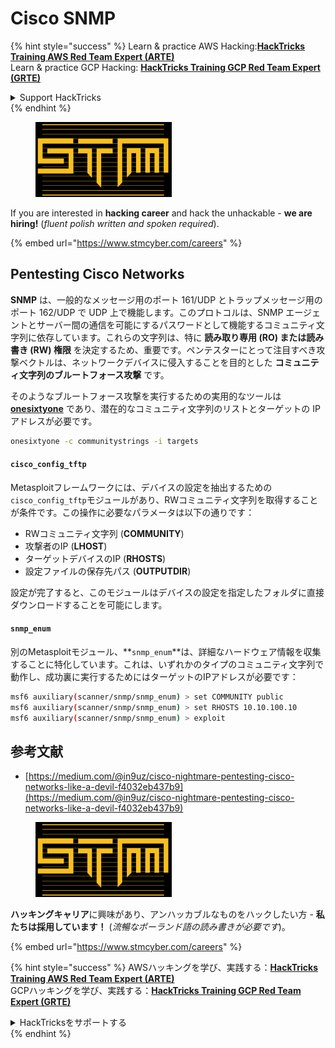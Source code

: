 # Cisco SNMP

{% hint style="success" %}
Learn & practice AWS Hacking:<img src="../../.gitbook/assets/arte.png" alt="" data-size="line">[**HackTricks Training AWS Red Team Expert (ARTE)**](https://training.hacktricks.xyz/courses/arte)<img src="../../.gitbook/assets/arte.png" alt="" data-size="line">\
Learn & practice GCP Hacking: <img src="../../.gitbook/assets/grte.png" alt="" data-size="line">[**HackTricks Training GCP Red Team Expert (GRTE)**<img src="../../.gitbook/assets/grte.png" alt="" data-size="line">](https://training.hacktricks.xyz/courses/grte)

<details>

<summary>Support HackTricks</summary>

* Check the [**subscription plans**](https://github.com/sponsors/carlospolop)!
* **Join the** 💬 [**Discord group**](https://discord.gg/hRep4RUj7f) or the [**telegram group**](https://t.me/peass) or **follow** us on **Twitter** 🐦 [**@hacktricks\_live**](https://twitter.com/hacktricks\_live)**.**
* **Share hacking tricks by submitting PRs to the** [**HackTricks**](https://github.com/carlospolop/hacktricks) and [**HackTricks Cloud**](https://github.com/carlospolop/hacktricks-cloud) github repos.

</details>
{% endhint %}

<figure><img src="../../.gitbook/assets/image (1) (1) (1) (1) (1) (1) (1).png" alt=""><figcaption></figcaption></figure>

If you are interested in **hacking career** and hack the unhackable - **we are hiring!** (_fluent polish written and spoken required_).

{% embed url="https://www.stmcyber.com/careers" %}

## Pentesting Cisco Networks

**SNMP** は、一般的なメッセージ用のポート 161/UDP とトラップメッセージ用のポート 162/UDP で UDP 上で機能します。このプロトコルは、SNMP エージェントとサーバー間の通信を可能にするパスワードとして機能するコミュニティ文字列に依存しています。これらの文字列は、特に **読み取り専用 (RO) または読み書き (RW) 権限** を決定するため、重要です。ペンテスターにとって注目すべき攻撃ベクトルは、ネットワークデバイスに侵入することを目的とした **コミュニティ文字列のブルートフォース攻撃** です。

そのようなブルートフォース攻撃を実行するための実用的なツールは [**onesixtyone**](https://github.com/trailofbits/onesixtyone) であり、潜在的なコミュニティ文字列のリストとターゲットの IP アドレスが必要です。
```bash
onesixtyone -c communitystrings -i targets
```
#### `cisco_config_tftp`

Metasploitフレームワークには、デバイスの設定を抽出するための`cisco_config_tftp`モジュールがあり、RWコミュニティ文字列を取得することが条件です。この操作に必要なパラメータは以下の通りです：

* RWコミュニティ文字列 (**COMMUNITY**)
* 攻撃者のIP (**LHOST**)
* ターゲットデバイスのIP (**RHOSTS**)
* 設定ファイルの保存先パス (**OUTPUTDIR**)

設定が完了すると、このモジュールはデバイスの設定を指定したフォルダに直接ダウンロードすることを可能にします。

#### `snmp_enum`

別のMetasploitモジュール、**`snmp_enum`**は、詳細なハードウェア情報を収集することに特化しています。これは、いずれかのタイプのコミュニティ文字列で動作し、成功裏に実行するためにはターゲットのIPアドレスが必要です：
```bash
msf6 auxiliary(scanner/snmp/snmp_enum) > set COMMUNITY public
msf6 auxiliary(scanner/snmp/snmp_enum) > set RHOSTS 10.10.100.10
msf6 auxiliary(scanner/snmp/snmp_enum) > exploit
```
## 参考文献

* [https://medium.com/@in9uz/cisco-nightmare-pentesting-cisco-networks-like-a-devil-f4032eb437b9](https://medium.com/@in9uz/cisco-nightmare-pentesting-cisco-networks-like-a-devil-f4032eb437b9)

<figure><img src="../../.gitbook/assets/image (1) (1) (1) (1) (1) (1) (1).png" alt=""><figcaption></figcaption></figure>

**ハッキングキャリア**に興味があり、アンハッカブルなものをハックしたい方 - **私たちは採用しています！** (_流暢なポーランド語の読み書きが必要です_)。

{% embed url="https://www.stmcyber.com/careers" %}

{% hint style="success" %}
AWSハッキングを学び、実践する：<img src="../../.gitbook/assets/arte.png" alt="" data-size="line">[**HackTricks Training AWS Red Team Expert (ARTE)**](https://training.hacktricks.xyz/courses/arte)<img src="../../.gitbook/assets/arte.png" alt="" data-size="line">\
GCPハッキングを学び、実践する：<img src="../../.gitbook/assets/grte.png" alt="" data-size="line">[**HackTricks Training GCP Red Team Expert (GRTE)**<img src="../../.gitbook/assets/grte.png" alt="" data-size="line">](https://training.hacktricks.xyz/courses/grte)

<details>

<summary>HackTricksをサポートする</summary>

* [**サブスクリプションプラン**](https://github.com/sponsors/carlospolop)を確認してください！
* **💬 [**Discordグループ**](https://discord.gg/hRep4RUj7f)または[**テレグラムグループ**](https://t.me/peass)に参加するか、**Twitter** 🐦 [**@hacktricks\_live**](https://twitter.com/hacktricks\_live)**をフォローしてください。**
* **ハッキングのトリックを共有するために、[**HackTricks**](https://github.com/carlospolop/hacktricks)と[**HackTricks Cloud**](https://github.com/carlospolop/hacktricks-cloud)のgithubリポジトリにPRを提出してください。**

</details>
{% endhint %}
